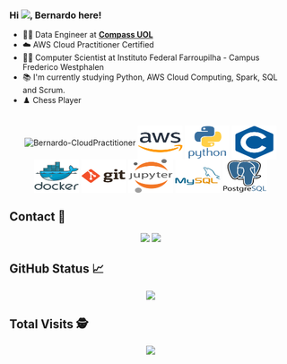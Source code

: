 ### Hi <img src="https://raw.githubusercontent.com/iampavangandhi/iampavangandhi/master/gifs/Hi.gif" width="30px">, Bernardo here!

- 👨‍💻 Data Engineer at [**Compass UOL**](https://compass.uol/en/home/)
- ☁️ AWS Cloud Practitioner Certified
- 👨‍🎓 Computer Scientist at Instituto Federal Farroupilha - Campus Frederico Westphalen
- 📚 I'm currently studying Python, AWS Cloud Computing, Spark, SQL and Scrum.
- ♟️ Chess Player

<div style="display: inline_block" align="center"><br>
  <img align="center" alt="Bernardo-CloudPractitioner" height="70" width="70" src="https://images.credly.com/size/1080x1080/images/00634f82-b07f-4bbd-a6bb-53de397fc3a6/image.png">
  <img align="center" alt="Bernardo-AWS" height="60" width="80" src="https://raw.githubusercontent.com/devicons/devicon/master/icons/amazonwebservices/amazonwebservices-original-wordmark.svg">
  <img align="center" alt="Bernardo-Python" height="60" width="80" src="https://raw.githubusercontent.com/devicons/devicon/master/icons/python/python-original-wordmark.svg">
  <img align="center" alt="Bernardo-C" height="60" width="80" src="https://raw.githubusercontent.com/devicons/devicon/master/icons/c/c-plain.svg">
  <img align="center" alt="Bernardo-Docker" height="60" width="80" src="https://raw.githubusercontent.com/devicons/devicon/master/icons/docker/docker-original-wordmark.svg">
  <img align="center" alt="Bernardo-Git" height="60" width="80" src="https://raw.githubusercontent.com/devicons/devicon/master/icons/git/git-original-wordmark.svg">
  <img align="center" alt="Bernardo-Jupyter" height="60" width="80" src="https://raw.githubusercontent.com/devicons/devicon/master/icons/jupyter/jupyter-original-wordmark.svg">
  <img align="center" alt="Bernardo-MySQL" height="60" width="80" src="https://raw.githubusercontent.com/devicons/devicon/master/icons/mysql/mysql-original-wordmark.svg">
  <img align="center" alt="Bernardo-PostgreSQL" height="60" width="80" src="https://raw.githubusercontent.com/devicons/devicon/master/icons/postgresql/postgresql-original-wordmark.svg">
</div>

## Contact :iphone:

<p align="center">
    <a href = "mailto:bernardogulartekirsch@gmail.com"><img src="https://img.shields.io/badge/-Gmail-%23333?style=for-the-badge&logo=gmail&logoColor=white" target="_blank"></a>
    <a href="https://www.linkedin.com/in/bernardokirsch" target="_blank"><img src="https://img.shields.io/badge/-LinkedIn-%230077B5?style=for-the-badge&logo=linkedin&logoColor=white" target="_blank"></a>
</p>

## GitHub Status 📈 <br>

<p align="center">
  <a href="https://github.com/bernardokirsch">
    <img
      width="42%"
      align="center"
      src="https://github-readme-stats.vercel.app/api/top-langs/?username=bernardokirsch&count_private=true&text_color=ffffff&bg_color=20232a&layout=compact&hide_border=true&langs_count=4"
    />
  </a>
</p>

 ## Total Visits :detective: <br>
 <p align="center"> 
   <img alingn="center" src="https://profile-counter.glitch.me/bernardokirsch/count.svg" />
 </p>

